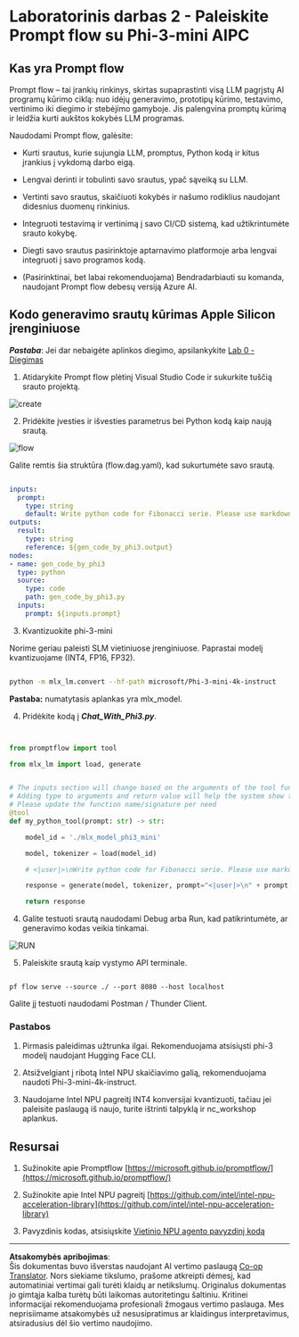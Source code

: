 <!--
CO_OP_TRANSLATOR_METADATA:
{
  "original_hash": "3dbbf568625b1ee04b354c2dc81d3248",
  "translation_date": "2025-09-12T14:27:26+00:00",
  "source_file": "md/02.Application/02.Code/Phi3/VSCodeExt/HOL/Apple/02.PromptflowWithMLX.md",
  "language_code": "lt"
}
-->
# **Laboratorinis darbas 2 - Paleiskite Prompt flow su Phi-3-mini AIPC**

## **Kas yra Prompt flow**

Prompt flow – tai įrankių rinkinys, skirtas supaprastinti visą LLM pagrįstų AI programų kūrimo ciklą: nuo idėjų generavimo, prototipų kūrimo, testavimo, vertinimo iki diegimo ir stebėjimo gamyboje. Jis palengvina promptų kūrimą ir leidžia kurti aukštos kokybės LLM programas.

Naudodami Prompt flow, galėsite:

- Kurti srautus, kurie sujungia LLM, promptus, Python kodą ir kitus įrankius į vykdomą darbo eigą.

- Lengvai derinti ir tobulinti savo srautus, ypač sąveiką su LLM.

- Vertinti savo srautus, skaičiuoti kokybės ir našumo rodiklius naudojant didesnius duomenų rinkinius.

- Integruoti testavimą ir vertinimą į savo CI/CD sistemą, kad užtikrintumėte srauto kokybę.

- Diegti savo srautus pasirinktoje aptarnavimo platformoje arba lengvai integruoti į savo programos kodą.

- (Pasirinktinai, bet labai rekomenduojama) Bendradarbiauti su komanda, naudojant Prompt flow debesų versiją Azure AI.



## **Kodo generavimo srautų kūrimas Apple Silicon įrenginiuose**

***Pastaba***: Jei dar nebaigėte aplinkos diegimo, apsilankykite [Lab 0 - Diegimas](./01.Installations.md)

1. Atidarykite Prompt flow plėtinį Visual Studio Code ir sukurkite tuščią srauto projektą.

![create](../../../../../../../../../imgs/02/vscodeext/pf_create.png)

2. Pridėkite įvesties ir išvesties parametrus bei Python kodą kaip naują srautą.

![flow](../../../../../../../../../imgs/02/vscodeext/pf_flow.png)

Galite remtis šia struktūra (flow.dag.yaml), kad sukurtumėte savo srautą.

```yaml

inputs:
  prompt:
    type: string
    default: Write python code for Fibonacci serie. Please use markdown as output
outputs:
  result:
    type: string
    reference: ${gen_code_by_phi3.output}
nodes:
- name: gen_code_by_phi3
  type: python
  source:
    type: code
    path: gen_code_by_phi3.py
  inputs:
    prompt: ${inputs.prompt}


```

3. Kvantizuokite phi-3-mini

Norime geriau paleisti SLM vietiniuose įrenginiuose. Paprastai modelį kvantizuojame (INT4, FP16, FP32).

```bash

python -m mlx_lm.convert --hf-path microsoft/Phi-3-mini-4k-instruct

```

**Pastaba:** numatytasis aplankas yra mlx_model.

4. Pridėkite kodą į ***Chat_With_Phi3.py***.

```python


from promptflow import tool

from mlx_lm import load, generate


# The inputs section will change based on the arguments of the tool function, after you save the code
# Adding type to arguments and return value will help the system show the types properly
# Please update the function name/signature per need
@tool
def my_python_tool(prompt: str) -> str:

    model_id = './mlx_model_phi3_mini'

    model, tokenizer = load(model_id)

    # <|user|>\nWrite python code for Fibonacci serie. Please use markdown as output<|end|>\n<|assistant|>

    response = generate(model, tokenizer, prompt="<|user|>\n" + prompt  + "<|end|>\n<|assistant|>", max_tokens=2048, verbose=True)

    return response


```

4. Galite testuoti srautą naudodami Debug arba Run, kad patikrintumėte, ar generavimo kodas veikia tinkamai.

![RUN](../../../../../../../../../imgs/02/vscodeext/pf_run.png)

5. Paleiskite srautą kaip vystymo API terminale.

```

pf flow serve --source ./ --port 8080 --host localhost   

```

Galite jį testuoti naudodami Postman / Thunder Client.


### **Pastabos**

1. Pirmasis paleidimas užtrunka ilgai. Rekomenduojama atsisiųsti phi-3 modelį naudojant Hugging Face CLI.

2. Atsižvelgiant į ribotą Intel NPU skaičiavimo galią, rekomenduojama naudoti Phi-3-mini-4k-instruct.

3. Naudojame Intel NPU pagreitį INT4 konversijai kvantizuoti, tačiau jei paleisite paslaugą iš naujo, turite ištrinti talpyklą ir nc_workshop aplankus.



## **Resursai**

1. Sužinokite apie Promptflow [https://microsoft.github.io/promptflow/](https://microsoft.github.io/promptflow/)

2. Sužinokite apie Intel NPU pagreitį [https://github.com/intel/intel-npu-acceleration-library](https://github.com/intel/intel-npu-acceleration-library)

3. Pavyzdinis kodas, atsisiųskite [Vietinio NPU agento pavyzdinį kodą](../../../../../../../../../code/07.Lab/01/AIPC/local-npu-agent)

---

**Atsakomybės apribojimas**:  
Šis dokumentas buvo išverstas naudojant AI vertimo paslaugą [Co-op Translator](https://github.com/Azure/co-op-translator). Nors siekiame tikslumo, prašome atkreipti dėmesį, kad automatiniai vertimai gali turėti klaidų ar netikslumų. Originalus dokumentas jo gimtąja kalba turėtų būti laikomas autoritetingu šaltiniu. Kritinei informacijai rekomenduojama profesionali žmogaus vertimo paslauga. Mes neprisiimame atsakomybės už nesusipratimus ar klaidingus interpretavimus, atsiradusius dėl šio vertimo naudojimo.